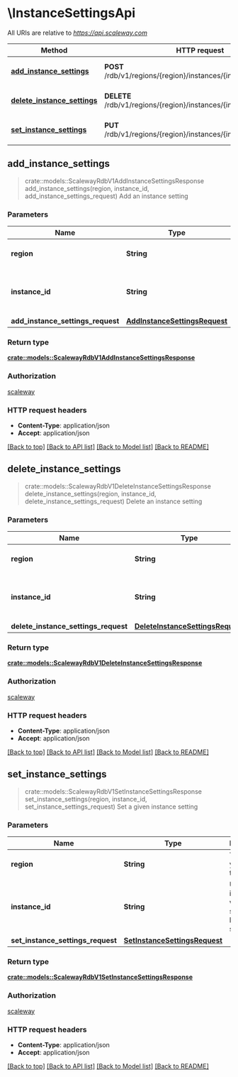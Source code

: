 # \InstanceSettingsApi

All URIs are relative to *https://api.scaleway.com*

Method | HTTP request | Description
------------- | ------------- | -------------
[**add_instance_settings**](InstanceSettingsApi.md#add_instance_settings) | **POST** /rdb/v1/regions/{region}/instances/{instance_id}/settings | Add an instance setting
[**delete_instance_settings**](InstanceSettingsApi.md#delete_instance_settings) | **DELETE** /rdb/v1/regions/{region}/instances/{instance_id}/settings | Delete an instance setting
[**set_instance_settings**](InstanceSettingsApi.md#set_instance_settings) | **PUT** /rdb/v1/regions/{region}/instances/{instance_id}/settings | Set a given instance setting



## add_instance_settings

> crate::models::ScalewayRdbV1AddInstanceSettingsResponse add_instance_settings(region, instance_id, add_instance_settings_request)
Add an instance setting

### Parameters


Name | Type | Description  | Required | Notes
------------- | ------------- | ------------- | ------------- | -------------
**region** | **String** | The region you want to target | [required] |
**instance_id** | **String** | UUID of the instance you want to add settings to | [required] |
**add_instance_settings_request** | [**AddInstanceSettingsRequest**](AddInstanceSettingsRequest.md) |  | [required] |

### Return type

[**crate::models::ScalewayRdbV1AddInstanceSettingsResponse**](scaleway.rdb.v1.AddInstanceSettingsResponse.md)

### Authorization

[scaleway](../README.md#scaleway)

### HTTP request headers

- **Content-Type**: application/json
- **Accept**: application/json

[[Back to top]](#) [[Back to API list]](../README.md#documentation-for-api-endpoints) [[Back to Model list]](../README.md#documentation-for-models) [[Back to README]](../README.md)


## delete_instance_settings

> crate::models::ScalewayRdbV1DeleteInstanceSettingsResponse delete_instance_settings(region, instance_id, delete_instance_settings_request)
Delete an instance setting

### Parameters


Name | Type | Description  | Required | Notes
------------- | ------------- | ------------- | ------------- | -------------
**region** | **String** | The region you want to target | [required] |
**instance_id** | **String** | UUID of the instance to delete settings from | [required] |
**delete_instance_settings_request** | [**DeleteInstanceSettingsRequest**](DeleteInstanceSettingsRequest.md) |  | [required] |

### Return type

[**crate::models::ScalewayRdbV1DeleteInstanceSettingsResponse**](scaleway.rdb.v1.DeleteInstanceSettingsResponse.md)

### Authorization

[scaleway](../README.md#scaleway)

### HTTP request headers

- **Content-Type**: application/json
- **Accept**: application/json

[[Back to top]](#) [[Back to API list]](../README.md#documentation-for-api-endpoints) [[Back to Model list]](../README.md#documentation-for-models) [[Back to README]](../README.md)


## set_instance_settings

> crate::models::ScalewayRdbV1SetInstanceSettingsResponse set_instance_settings(region, instance_id, set_instance_settings_request)
Set a given instance setting

### Parameters


Name | Type | Description  | Required | Notes
------------- | ------------- | ------------- | ------------- | -------------
**region** | **String** | The region you want to target | [required] |
**instance_id** | **String** | UUID of the instance where the settings has to be set | [required] |
**set_instance_settings_request** | [**SetInstanceSettingsRequest**](SetInstanceSettingsRequest.md) |  | [required] |

### Return type

[**crate::models::ScalewayRdbV1SetInstanceSettingsResponse**](scaleway.rdb.v1.SetInstanceSettingsResponse.md)

### Authorization

[scaleway](../README.md#scaleway)

### HTTP request headers

- **Content-Type**: application/json
- **Accept**: application/json

[[Back to top]](#) [[Back to API list]](../README.md#documentation-for-api-endpoints) [[Back to Model list]](../README.md#documentation-for-models) [[Back to README]](../README.md)

